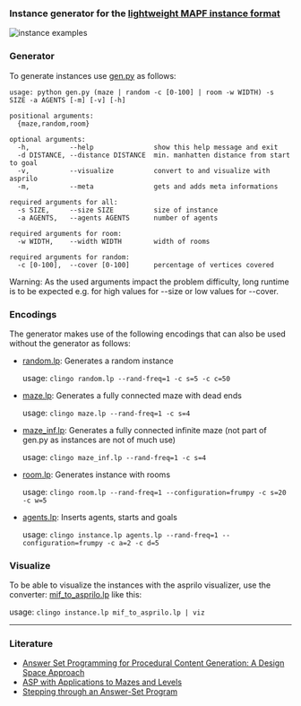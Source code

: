 ### Instance generator for the [lightweight MAPF instance format](https://github.com/krr-up/mapf-instance-format)

![instance examples](https://github.com/krr-up/mapf-instance-generators/blob/main/examples/example.png "instance examples")

### Generator
To generate instances use [gen.py](https://github.com/krr-up/mapf-instance-generators/blob/main/gen.py) as follows:

```
usage: python gen.py (maze | random -c [0-100] | room -w WIDTH) -s SIZE -a AGENTS [-m] [-v] [-h]

positional arguments:
  {maze,random,room}

optional arguments:
  -h,          --help               show this help message and exit
  -d DISTANCE, --distance DISTANCE  min. manhatten distance from start to goal
  -v,          --visualize          convert to and visualize with asprilo
  -m,          --meta               gets and adds meta informations

required arguments for all:
  -s SIZE,     --size SIZE          size of instance
  -a AGENTS,   --agents AGENTS      number of agents

required arguments for room:
  -w WIDTH,    --width WIDTH        width of rooms

required arguments for random:
  -c [0-100],  --cover [0-100]      percentage of vertices covered
  ```
Warning: As the used arguments impact the problem difficulty, long runtime is to be expected e.g. for high values for --size or low values for --cover.
  
### Encodings
The generator makes use of the following encodings that can also be used without the generator as follows:

- [random.lp](https://github.com/krr-up/mapf-instance-generators/blob/main/encodings/random.lp): Generates a random instance

  usage: `clingo random.lp --rand-freq=1 -c s=5 -c c=50`
  
- [maze.lp](https://github.com/krr-up/mapf-instance-generators/blob/main/encodings/maze.lp): Generates a fully connected maze with dead ends

  usage: `clingo maze.lp --rand-freq=1 -c s=4`

- [maze_inf.lp](https://github.com/krr-up/mapf-instance-generators/blob/main/encodings/maze_inf.lp): Generates a fully connected infinite maze (not part of gen.py as instances are not of much use)

  usage: `clingo maze_inf.lp --rand-freq=1 -c s=4`

- [room.lp](https://github.com/krr-up/mapf-instance-generators/blob/main/encodings/room.lp): Generates instance with rooms

  usage: `clingo room.lp --rand-freq=1 --configuration=frumpy -c s=20 -c w=5` 

- [agents.lp](https://github.com/krr-up/mapf-instance-generators/blob/main/encodings/agents.lp): Inserts agents, starts and goals

  usage: `clingo instance.lp agents.lp --rand-freq=1 --configuration=frumpy -c a=2 -c d=5`

### Visualize
To be able to visualize the instances with the asprilo visualizer, use the converter: [mif_to_asprilo.lp](https://github.com/krr-up/mapf-instance-format/blob/main/mif_to_asprilo.lp) like this:

usage: `clingo instance.lp mif_to_asprilo.lp | viz`
___
### Literature
- [Answer Set Programming for Procedural Content Generation: A Design Space Approach](https://doi.org/10.1109/TCIAIG.2011.2158545)
- [ASP with Applications to Mazes and Levels](https://doi.org/10.1007/978-3-319-42716-4_8)
- [Stepping through an Answer-Set Program](https://doi.org/10.1007/978-3-642-20895-9_13)
